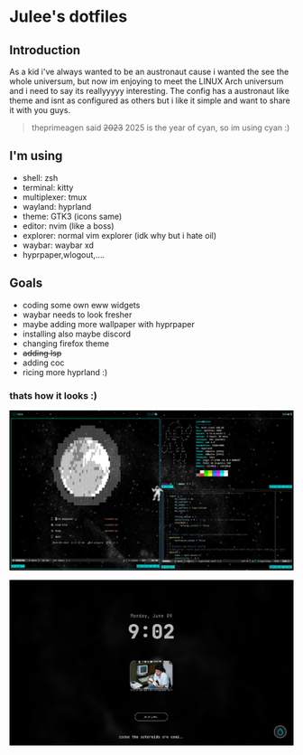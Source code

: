 # Julee's dotfiles

## Introduction

As a kid i've always wanted to be an austronaut cause i wanted the see the whole universum, but now im enjoying to meet the LINUX Arch universum and i need to say its reallyyyyy interesting.
The config has a austronaut like theme and isnt as configured as others but i like it simple and want to share it with you guys.

> theprimeagen said ~~2023~~ 2025 is the year of cyan, so im using cyan :)

## I'm using

- shell: zsh
- terminal: kitty
- multiplexer: tmux
- wayland: hyprland
- theme: GTK3 (icons same)
- editor: nvim (like a boss)
- explorer: normal vim explorer (idk why but i hate oil)
- waybar: waybar xd
- hyprpaper,wlogout,....

## Goals

- coding some own eww widgets
- waybar needs to look fresher
- maybe adding more wallpaper with hyprpaper
- installing also maybe discord
- changing firefox theme
- ~~adding lsp~~
- adding coc
- ricing more hyprland :)

### thats how it looks :)

![image](https://github.com/JuleeC/dotfiles/blob/main/Pictures/Screenshots/SHOW_OFF.png)

![image](https://github.com/JuleeC/dotfiles/blob/main/Pictures/Screenshots/SHOW_OFF_LOGINN.png)
